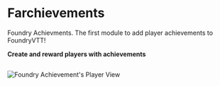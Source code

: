 # Farchievements
Foundry Achievments. The first module to add player achievements to FoundryVTT!

<b>Create and reward players with achievements</b>
<h2 Images and Gifs:></h2>
<img src="https://i.imgur.com/gDg6gNv.gif" title="Foundry Achievement's Player View"></img>


